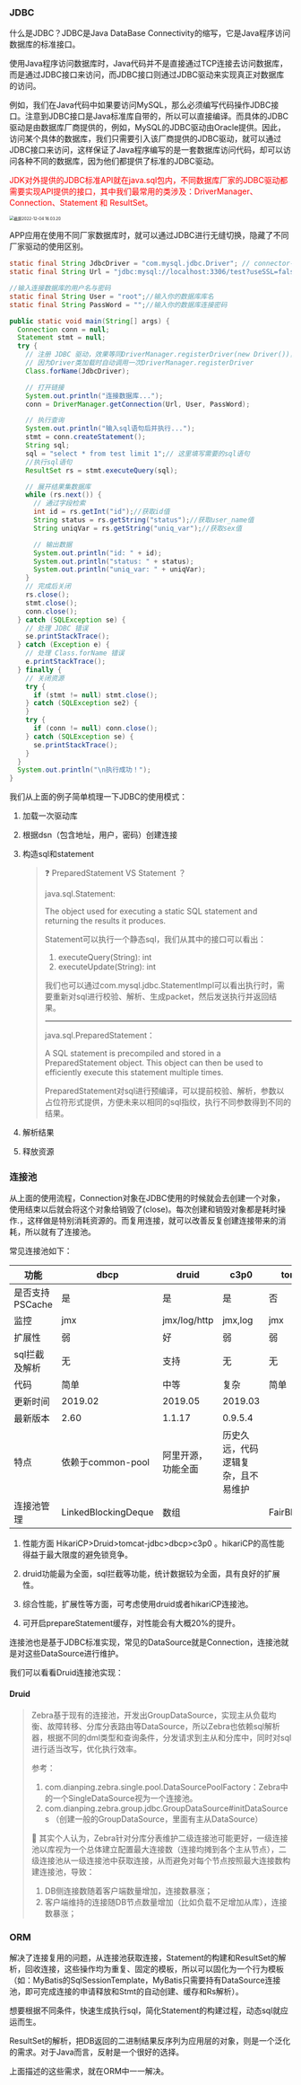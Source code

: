 ### JDBC

什么是JDBC？JDBC是Java DataBase Connectivity的缩写，它是Java程序访问数据库的标准接口。

使用Java程序访问数据库时，Java代码并不是直接通过TCP连接去访问数据库，而是通过JDBC接口来访问，而JDBC接口则通过JDBC驱动来实现真正对数据库的访问。

例如，我们在Java代码中如果要访问MySQL，那么必须编写代码操作JDBC接口。注意到JDBC接口是Java标准库自带的，所以可以直接编译。而具体的JDBC驱动是由数据库厂商提供的，例如，MySQL的JDBC驱动由Oracle提供。因此，访问某个具体的数据库，我们只需要引入该厂商提供的JDBC驱动，就可以通过JDBC接口来访问，这样保证了Java程序编写的是一套数据库访问代码，却可以访问各种不同的数据库，因为他们都提供了标准的JDBC驱动。

<font color='red'>JDK对外提供的JDBC标准API就在java.sql包内，不同数据库厂家的JDBC驱动都需要实现API提供的接口，其中我们最常用的类涉及：DriverManager、Connection、Statement 和 ResultSet。</font>

<img src="./pics/JDBC-1.png" alt="截屏2022-12-04 16.03.20" style="zoom:50%;" />

APP应用在使用不同厂家数据库时，就可以通过JDBC进行无缝切换，隐藏了不同厂家驱动的使用区别。

```java
static final String JdbcDriver = "com.mysql.jdbc.Driver"; // connector-8.0以上版本请使用: "com.mysql.cj.jdbc.Driver";;
static final String Url = "jdbc:mysql://localhost:3306/test?useSSL=false&serverTimezone=UTC";

//输入连接数据库的用户名与密码
static final String User = "root";//输入你的数据库库名
static final String PassWord = "";//输入你的数据库连接密码

public static void main(String[] args) {
  Connection conn = null;
  Statement stmt = null;
  try {
    // 注册 JDBC 驱动，效果等同DriverManager.registerDriver(new Driver())，Driver是com.mysql.jdbc.Driver类，但推荐用Class.forName，
    // 因为Driver类加载时自动调用一次DriverManager.registerDriver
    Class.forName(JdbcDriver);

    // 打开链接
    System.out.println("连接数据库...");
    conn = DriverManager.getConnection(Url, User, PassWord);

    // 执行查询
    System.out.println("输入sql语句后并执行...");
    stmt = conn.createStatement();
    String sql;
    sql = "select * from test limit 1";// 这里填写需要的sql语句
    //执行sql语句
    ResultSet rs = stmt.executeQuery(sql);

    // 展开结果集数据库
    while (rs.next()) {
      // 通过字段检索
      int id = rs.getInt("id");//获取id值
      String status = rs.getString("status");//获取user_name值
      String uniqVar = rs.getString("uniq_var");//获取sex值

      // 输出数据
      System.out.println("id: " + id);
      System.out.println("status: " + status);
      System.out.println("uniq_var: " + uniqVar);
    }
    // 完成后关闭
    rs.close();
    stmt.close();
    conn.close();
  } catch (SQLException se) {
    // 处理 JDBC 错误
    se.printStackTrace();
  } catch (Exception e) {
    // 处理 Class.forName 错误
    e.printStackTrace();
  } finally {
    // 关闭资源
    try {
      if (stmt != null) stmt.close();
    } catch (SQLException se2) {
    }
    try {
      if (conn != null) conn.close();
    } catch (SQLException se) {
      se.printStackTrace();
    }
  }
  System.out.println("\n执行成功！");
}
```

我们从上面的例子简单梳理一下JDBC的使用模式：

1. 加载一次驱动库

2. 根据dsn（包含地址，用户，密码）创建连接

3. 构造sql和statement

   > :question: PreparedStatement VS Statement ？
   >
   > java.sql.Statement:
   >
   > The object used for executing a static SQL statement and returning the results it produces.
   >
   > Statement可以执行一个静态sql，我们从其中的接口可以看出：
   >
   > 1. executeQuery(String): int
   > 2. executeUpdate(String): int
   >
   > 我们也可以通过com.mysql.jdbc.StatementImpl可以看出执行时，需要重新对sql进行校验、解析、生成packet，然后发送执行并返回结果。
   >
   > ----
   >
   > java.sql.PreparedStatement：
   >
   > A SQL statement is precompiled and stored in a PreparedStatement object. This object can then be used to efficiently execute this statement multiple times.
   >
   > PreparedStatement对sql进行预编译，可以提前校验、解析，参数以占位符形式提供，方便未来以相同的sql指纹，执行不同参数得到不同的结果。

4. 解析结果

5. 释放资源



### 连接池

​        从上面的使用流程，Connection对象在JDBC使用的时候就会去创建一个对象，使用结束以后就会将这个对象给销毁了(close)。每次创建和销毁对象都是耗时操作.，这样做是特别消耗资源的。而复用连接，就可以改善反复创建连接带来的消耗，所以就有了连接池。

常见连接池如下：

| 功能            | dbcp                | druid              | c3p0                               | tomcat-jdbc       | HikariCP                           |
| --------------- | ------------------- | ------------------ | ---------------------------------- | ----------------- | ---------------------------------- |
| 是否支持PSCache | 是                  | 是                 | 是                                 | 否                | 否                                 |
| 监控            | jmx                 | jmx/log/http       | jmx,log                            | jmx               | Jmx                                |
| 扩展性          | 弱                  | 好                 | 弱                                 | 弱                | 弱                                 |
| sql拦截及解析   | 无                  | 支持               | 无                                 | 无                | 无                                 |
| 代码            | 简单                | 中等               | 复杂                               | 简单              | 简单                               |
| 更新时间        | 2019.02             | 2019.05            | 2019.03                            |                   | 2019.02                            |
| 最新版本        | 2.60                | 1.1.17             | 0.9.5.4                            |                   | 3.3.1                              |
| 特点            | 依赖于common-pool   | 阿里开源，功能全面 | 历史久远，代码逻辑复杂，且不易维护 |                   | 优化力度大，功能简单，起源于boneCP |
| 连接池管理      | LinkedBlockingDeque | 数组               |                                    | FairBlockingQueue | threadlocal+CopyOnWriteArrayList   |

1. 性能方面 HikariCP>Druid>tomcat-jdbc>dbcp>c3p0 。hikariCP的高性能得益于最大限度的避免锁竞争。

2. druid功能最为全面，sql拦截等功能，统计数据较为全面，具有良好的扩展性。

3. 综合性能，扩展性等方面，可考虑使用druid或者hikariCP连接池。

4. 可开启prepareStatement缓存，对性能会有大概20%的提升。

连接池也是基于JDBC标准实现，常见的DataSource就是Connection，连接池就是对这些DataSource进行维护。

我们可以看看Druid连接池实现：

#### Druid



> Zebra基于现有的连接池，开发出GroupDataSource，实现主从负载均衡、故障转移、分库分表路由等DataSource，所以Zebra也依赖sql解析器，根据不同的dml类型和查询条件，分发请求到主从和分库中，同时对sql进行适当改写，优化执行效率。
>
> 参考：
>
> 1. com.dianping.zebra.single.pool.DataSourcePoolFactory：Zebra中的一个SingleDataSource视为一个连接池。
> 2. com.dianping.zebra.group.jdbc.GroupDataSource#initDataSources （创建一般的GroupDataSource，里面有主从DataSource）
>
> :leaves: 其实个人认为，Zebra针对分库分表维护二级连接池可能更好，一级连接池以库视为一个总体建立配置最大连接数（连接均摊到各个主从节点），二级连接池从一级连接池中获取连接，从而避免对每个节点按照最大连接数构建连接池，导致：
>
> 1. DB侧连接数随着客户端数量增加，连接数暴涨；
> 2. 客户端维持的连接随DB节点数量增加（比如负载不足增加从库），连接数暴涨；



### ORM

​        解决了连接复用的问题，从连接池获取连接，Statement的构建和ResultSet的解析，回收连接，这些操作均为重复、固定的模板，所以可以固化为一个行为模板（如：MyBatis的SqlSessionTemplate，MyBatis只需要持有DataSource连接池，即可完成连接的申请释放和Stmt的自动创建、缓存和Rs解析）。

​        想要根据不同条件，快速生成执行sql，简化Statement的构建过程，动态sql就应运而生。

​        ResultSet的解析，把DB返回的二进制结果反序列为应用层的对象，则是一个泛化的需求。对于Java而言，反射是一个很好的选择。

上面描述的这些需求，就在ORM中一一解决。

​        





















